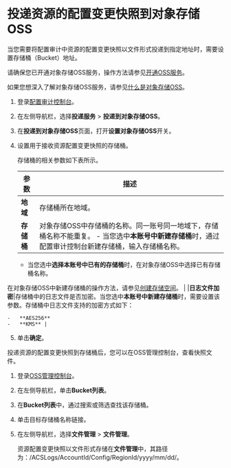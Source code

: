 # 投递资源的配置变更快照到对象存储OSS

当您需要将配置审计中资源的配置变更快照以文件形式投递到指定地址时，需要设置存储桶（Bucket）地址。

请确保您已开通对象存储OSS服务，操作方法请参见[开通OSS服务](/intl.zh-CN/快速入门/开通OSS服务.md)。

如果您想深入了解对象存储OSS服务，请参见[什么是对象存储OSS](/intl.zh-CN/产品简介/什么是对象存储OSS.md)。

1.  登录[配置审计控制台](https://config.console.aliyun.com)。

2.  在左侧导航栏，选择**投递服务** \> **投递到对象存储OSS**。

3.  在**投递到对象存储OSS**页面，打开**设置对象存储OSS**开关。

4.  设置用于接收资源配置变更快照的存储桶。

    存储桶的相关参数如下表所示。

    |参数|描述|
    |--|--|
    |**地域**|存储桶所在地域。|
    |**存储桶**|对象存储OSS中存储桶的名称。同一账号同一地域下，存储桶名称不能重复。    -   当您选中**本账号中新建存储桶**时，通过配置审计控制台新建存储桶，输入存储桶名称。
    -   当您选中**选择本账号中已有的存储桶**时，在对象存储OSS中选择已有存储桶名称。

在对象存储OSS中新建存储桶的操作方法，请参见[创建存储空间](/intl.zh-CN/控制台用户指南/存储空间管理/创建存储空间.md)。 |
    |**日志文件加密**|存储桶中的日志文件是否加密。当您选中**本账号中新建存储桶**时，需要设置该参数。存储桶中日志文件支持的加密方式如下：

    -   **AES256**
    -   **KMS** |

5.  单击**确定**。


投递资源的配置变更快照到存储桶后，您可以在OSS管理控制台，查看快照文件。

1.  登录[OSS管理控制台](https://oss.console.aliyun.com/)。
2.  在左侧导航栏，单击**Bucket列表**。
3.  在**Bucket列表**中，通过搜索或筛选查找该存储桶。
4.  单击目标存储桶名称链接。
5.  在左侧导航栏，选择**文件管理** \> **文件管理**。

    资源配置变更快照以文件形式存储在**文件管理**中，其路径为：/ACSLogs/AccountId/Config/RegionId/yyyy/mm/dd/。


